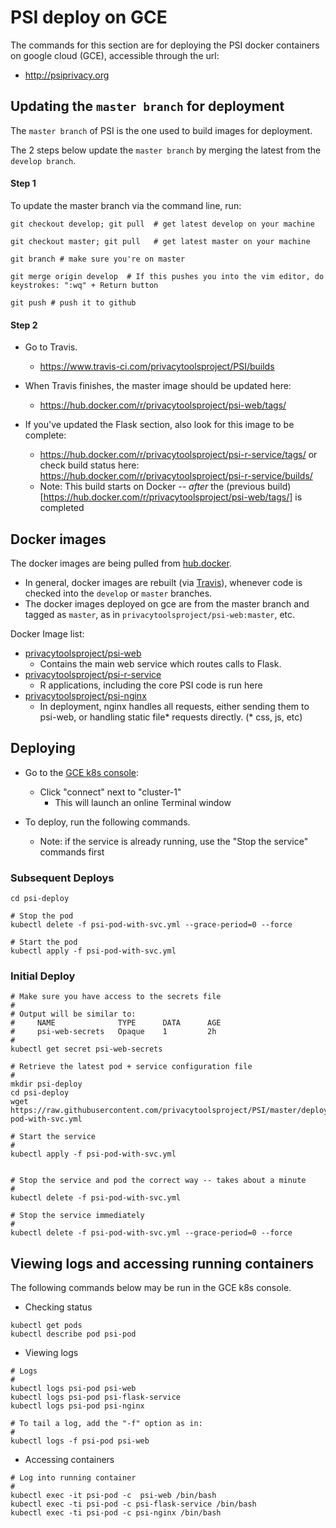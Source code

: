 # PSI deploy on GCE

The commands for this section are for deploying the PSI docker containers on google cloud (GCE), accessible through the url:
  - http://psiprivacy.org

## Updating the `master branch` for deployment

The `master branch` of PSI is the one used to build images for deployment.

The 2 steps below update the `master branch` by merging the latest from the `develop branch`.


#### Step 1

To update the master branch via the command line, run:

```
git checkout develop; git pull  # get latest develop on your machine

git checkout master; git pull   # get latest master on your machine

git branch # make sure you're on master

git merge origin develop  # If this pushes you into the vim editor, do keystrokes: ":wq" + Return button

git push # push it to github
```

#### Step 2

- Go to Travis.  
  - https://www.travis-ci.com/privacytoolsproject/PSI/builds
  
- When Travis finishes, the master image should be updated here:
  - https://hub.docker.com/r/privacytoolsproject/psi-web/tags/

- If you've updated the Flask section, also look for this image to be complete:
  - https://hub.docker.com/r/privacytoolsproject/psi-r-service/tags/
  or check build status here: https://hub.docker.com/r/privacytoolsproject/psi-r-service/builds/
  - Note: This build starts on Docker -- _after_ the (previous build)[https://hub.docker.com/r/privacytoolsproject/psi-web/tags/] is completed


## Docker images

The docker images are being pulled from [hub.docker](https://hub.docker.com/r/privacytoolsproject).  
- In general, docker images are rebuilt (via [Travis](https://www.travis-ci.com/privacytoolsproject/PSI)), whenever code is checked into the `develop` or `master` branches.
- The docker images deployed on gce are from the master branch and tagged as `master`, as in `privacytoolsproject/psi-web:master`, etc.

Docker Image list:

- [privacytoolsproject/psi-web](https://hub.docker.com/r/tworavens/psi-web/tags/)
  - Contains the main web service which routes calls to Flask.
- [privacytoolsproject/psi-r-service](https://hub.docker.com/r/tworavens/psi-r-service/tags/)
  - R applications, including the core PSI code is run here
- [privacytoolsproject/psi-nginx](https://hub.docker.com/r/tworavens/psi-nginx/tags/)
  - In deployment, nginx handles all requests, either sending them to psi-web, or handling static file* requests directly.  (* css, js, etc)


## Deploying

- Go to the [GCE k8s console](https://console.cloud.google.com/kubernetes/list):
  - Click "connect" next to "cluster-1"
    - This will launch an online Terminal window

- To deploy, run the following commands.  
  - Note: if the service is already running, use the "Stop the service" commands first

### Subsequent Deploys

```
cd psi-deploy

# Stop the pod
kubectl delete -f psi-pod-with-svc.yml --grace-period=0 --force

# Start the pod
kubectl apply -f psi-pod-with-svc.yml

```



### Initial Deploy

```
# Make sure you have access to the secrets file
#
# Output will be similar to:
#     NAME              TYPE      DATA      AGE
#     psi-web-secrets   Opaque    1         2h
#
kubectl get secret psi-web-secrets

# Retrieve the latest pod + service configuration file
#    
mkdir psi-deploy
cd psi-deploy
wget https://raw.githubusercontent.com/privacytoolsproject/PSI/master/deploy/gce/psi-pod-with-svc.yml

# Start the service
#
kubectl apply -f psi-pod-with-svc.yml


# Stop the service and pod the correct way -- takes about a minute
#
kubectl delete -f psi-pod-with-svc.yml

# Stop the service immediately
#
kubectl delete -f psi-pod-with-svc.yml --grace-period=0 --force
```

## Viewing logs and accessing running containers

The following commands below may be run in the GCE k8s console.

- Checking status

```
kubectl get pods
kubectl describe pod psi-pod
```

- Viewing logs

```
# Logs
#
kubectl logs psi-pod psi-web
kubectl logs psi-pod psi-flask-service
kubectl logs psi-pod psi-nginx

# To tail a log, add the "-f" option as in:
#
kubectl logs -f psi-pod psi-web
```

- Accessing containers

```
# Log into running container
#
kubectl exec -it psi-pod -c  psi-web /bin/bash
kubectl exec -ti psi-pod -c psi-flask-service /bin/bash
kubectl exec -ti psi-pod -c psi-nginx /bin/bash
```
